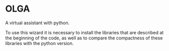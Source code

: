 # OLGA
A virtual assistant with python.

To use this wizard it is necessary to install the libraries that are described at 
the beginning of the code, as well as to compare the compactness of these 
libraries with the python version.
